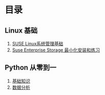 # 目录

## Linux 基础

1. [SUSE Linux系统管理基础](./linux/Administration/linux_admin.md)
2. [Suse Enterprise Storage 最小化安装和练习](./linux/SES/linux_ses.md)

## Python 从零到一

1. [基础知识](./python/Foundation/python_foundation_index.md)
2. [数据分析](./python/DataAnalysis/python_data_analysis_index.md)










